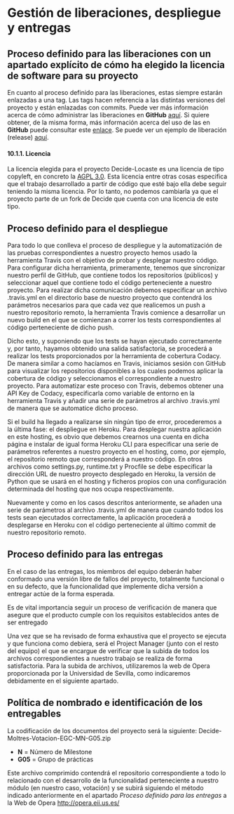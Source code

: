 # Gestión de liberaciones, despliegue y entregas

## Proceso definido para las liberaciones con un apartado explícito de cómo ha elegido la licencia de software para su proyecto

En cuanto al proceso definido para las liberaciones, estas siempre estarán enlazadas a una tag. Las tags hacen referencia a las distintas versiones del proyecto y están enlazadas con commits. Puede ver más información acerca de cómo administrar las liberaciones en **GitHub** [aquí](https://help.github.com/articles/creating-releases/). Si quiere obtener, de la misma forma, más información acerca del uso de las en **GitHub** puede consultar este [enlace](https://developer.github.com/v3/git/tags/).
Se puede ver un ejemplo de liberación (release) [aquí](https://github.com/decide-moltres/decide-votacion/releases/tag/v1.1).

#### 10.1.1. Licencia

La licencia elegida para el proyecto Decide-Locaste es una licencia de tipo copyleft, en concreto la 
[AGPL 3.0](https://www.gnu.org/licenses/agpl-3.0.en.html). Esta licencia entre otras cosas especifica que el trabajo 
desarrollado a partir de código que esté bajo ella debe seguir teniendo la misma licencia. Por lo tanto, no podemos 
cambiarla ya que el proyecto parte de un fork de Decide que cuenta con una licencia de este tipo.

## Proceso definido para el despliegue
Para todo lo que conlleva el proceso de despliegue y la automatización de las pruebas correspondientes a nuestro proyecto hemos usado la herramienta Travis con el objetivo de probar y desplegar nuestro código. Para configurar dicha herramienta, primeramente, tenemos que sincronizar nuestro perfil de GitHub, que contiene todos los repositorios (públicos) y seleccionar aquel que contiene todo el código perteneciente a nuestro proyecto. Para realizar dicha comunicación debemos especificar un archivo .travis.yml en el directorio base de nuestro proyecto que contendrá los parámetros necesarios para que cada vez que realicemos un push a nuestro repositorio remoto, la herramienta Travis comience a desarrollar un nuevo build en el que se comienzan a correr los tests correspondientes al código perteneciente de dicho push.

Dicho esto, y suponiendo que los tests se hayan ejecutado correctamente y, por tanto, hayamos obtenido una salida satisfactoria, se procederá a realizar los tests proporcionados por la herramienta de cobertura Codacy. De manera similar a como hacíamos en Travis, iniciamos sesión con GitHub para visualizar los repositorios disponibles a los cuales podemos aplicar la cobertura de código y seleccionamos el correspondiente a nuestro proyecto. Para automatizar este proceso con Travis, debemos obtener una API Key de Codacy, especificarla como variable de entorno en la herramienta Travis y añadir una serie de parámetros al archivo .travis.yml de manera que se automatice dicho proceso.

Si el build ha llegado a realizarse sin ningún tipo de error, procederemos a la última fase: el despliegue en Heroku.
Para desplegar nuestra aplicación en este hosting, es obvio que debemos crearnos una cuenta en dicha página e instalar de igual forma Heroku CLI para especificar una serie de parámetros referentes a nuestro proyecto en el hosting, como, por ejemplo, el repositorio remoto que corresponderá a nuestro código. En otros archivos como settings.py, runtime.txt y Procfile se debe especificar la dirección URL de nuestro proyecto desplegado en Heroku, la versión de Python que se usará en el hosting y ficheros propios con una configuración determinada del hosting que nos ocupa respectivamente.

Nuevamente y como en los casos descritos anteriormente, se añaden una serie de parámetros al archivo .travis.yml de manera que cuando todos los tests sean ejecutados correctamente, la aplicación procederá a desplegarse en Heroku con el código perteneciente al último commit de nuestro repositorio remoto.

## Proceso definido para las entregas
En el caso de las entregas, los miembros del equipo deberán haber conformado una versión libre de fallos del proyecto, totalmente funcional o en su defecto, que la funcionalidad que implemente dicha versión a entregar actúe de la forma esperada.

Es de vital importancia seguir un proceso de verificación de manera que asegure que el producto cumple con los requisitos establecidos antes de ser entregado

Una vez que se ha revisado de forma exhaustiva que el proyecto se ejecuta y que funciona como debiera, será el Project Manager (junto con el resto del equipo) el que se encargue de verificar que la subida de todos los archivos correspondientes a nuestro trabajo se realiza de forma satisfactoria. Para la subida de archivos, utilizaremos la web de Opera proporcionada por la Universidad de Sevilla, como indicaremos debidamente en el siguiente apartado.


## Política de nombrado e identificación de los entregables

La codificación de los documentos del proyecto será la siguiente: 
Decide-Moltres-Votacion-EGC-MN-G05.zip

   * **N** = Número de Milestone
   * **G05** = Grupo de prácticas

Este archivo comprimido contendrá el repositorio correspondiente a todo lo relacionado con el desarrollo de la funcionalidad perteneciente a nuestro módulo (en nuestro caso, votación) y se subirá siguiendo el método indicado anteriormente en el apartado _Proceso definido para las entregas_ a la Web de Opera http://opera.eii.us.es/
